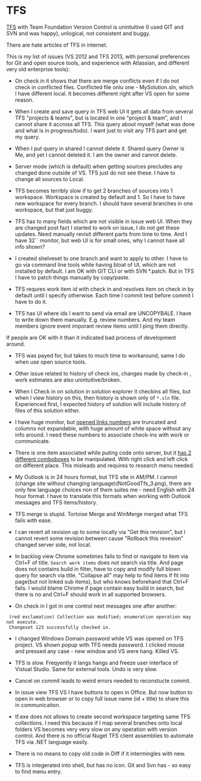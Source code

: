 
TFS
===

[TFS] with Team Foundation Version Control is unintuitive (I used GIT and SVN and was happy), unlogical, not consistent and buggy.

There are hate articles of TFS in internet.  

This is my  list of issues (VS 2012 and TFS 2013, with personal preferences for Git and open source tools, and experience with Atlassian, and different very old enterprise tools):

- On check in it shows that there are merge conflicts even if I do not check in conflicted files. Conflicted file onlu one - MySolution.sln, which I have different local. It becomes different right after VS open for some reason.

- When I create and save query in TFS web UI it gets all data from several TFS "projects & teams", but is located in one "project & team", and I cannot share it accross all TFS. This query about myself (what was done and what is in progress/todo). I want just to visit any TFS part and get my query.

- When I put query in shared I cannot delete it. Shared query Owner is Me, and yet I cannot deleted it. I am the owner and cannot delete.

- Server mode (which is default) when getting sources precludes any changed done outside of VS. TFS just do not see these. I have to change all sources to Local.

- TFS becomes terribly slow if to get 2 branches of sources into 1 workspace. Workspace is created by default and 1. So I have to have new workspace for every branch. I should have several branches in one workspace, but that just buggy.

- TFS has to many fields which are not visible in issue web UI. When they are changed post fact I started to work on issue, I do not get these updates. Need manually revisit different parts from time to time. And I have 32`` monitor, but web UI is for small ones, why I cannot have all info shown?

- I created shelveset to one branch and want to apply to other. I have to go via command line tools while having bloat of UI, which are not installed by default. I am OK with GIT CLI or with SVN *.patch. But in TFS I have to patch things manually by copy/paste.

- TFS requres work item id with check in and resolves item on check in by default until I specify otherwise. Each time I commit test before commit I have to do it.

- TFS has UI where ids I want to send via email are UNCOPYBALE. I have to write down them manually. E.g. review numbers. And my team members ignore event imporant review items until I ping them directly.

If people are OK with it than it indicated bad process of development around.

- TFS was payed for, but takes to much time to workaround, same I do when use open source tools.

- Other issue related to history of check ins, changes made by check-in , work estimates are also unintuitive/broken.

- When I Check in on solution in solution explorer it checkins all files, but when I view history on this, then history is shown only of `*.sln` file. Experienced first, I expected history of solution will include history of files of this solution either.

- I have huge monitor, but [opened links numbers](NotGoodTfs_1.png) are truncated and columns not expandable, with huge amount of white space without any info around. I need these numbers to associate check-ins with work or communicate.

- There is one item associated while puting code onto server, but it [has 2 different comboboxes](NotGoodTfs_2.png) to be manipulated. With right click and left click on different place. This misleads and requires to research menu needed.

- My Outlook is in 24 hours format, but TFS site in AM/PM.
I cannot (change site without changing language)(NotGoodTfs_3.png), there are only few language choices non of them suites me - need English with 24 hour format.
I have to translate this formats when working with Outlook messages and TFS items/history.

- TFS merge is stupid. Tortoise Merge and WinMerge merged what  TFS fails with ease.

- I can revert all revision up to some locally via "Get this revision", but I cannot revert some revision between cause "Rollback this revesion" changed server side, not local.

- In backlog view Chrome sometimes fails to find or navigate to item via Ctrl+F of title. `Search work items` does not search via title. And page does not contains build in filter,  have to copy and modify full blown query for search via title. "Collapse all" may help to find items if fit into page(but not linked sub items), but who knows beforehand that Ctrl+F fails. I would blame Chrome if page contain easy build in search, but there is no and Ctrl+F should work in all supported browsers.

- On check in I got in one control next messages one after another:
```
 (red exclamation) Collection was modified; enumeration operation may not execute.
 Changeset 123 successfully checked in.
 ```
 
 - I changed Windows Domain password while VS was opened on TFS project. VS shown popup with TFS needs password. I clicked mouse and pressed any case - new window and VS were hang. Killed VS.
 
 - TFS is slow. Freqyently it langs hangs and freeze user interface of Vistual Studio. Same for external tools.  Undo is very slow.
 
 - Cancel on commit leads to weird errors needed to reconstucte commit. 
 
 - In issue view TFS VS I have buttons to open in Office. But now button to open in web browser or to copy full issue name (id + title) to share this in communicaiton.
 
- tf.exe does not allows to create second workspace targeting same TFS collections. I need this because if I map several branches onto local folders VS becomes very very slow on any operation with version control. And there is no official Nuget TFS client assemblies to automate TFS via .NET language easily.

- There is no means to copy old code in Diff if it intermingles with new.

- TFS is integerated into shell, but has no icon. Git and Svn has - so easy to find menu entry.

[TFS]: https://en.wikipedia.org/wiki/Team_Foundation_Server


